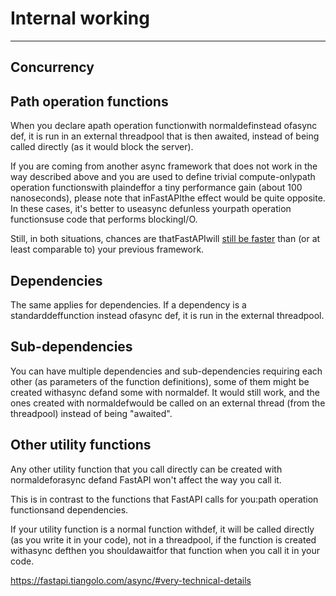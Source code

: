 # Internal working

---

## Concurrency

## Path operation functions

When you declare apath operation functionwith normaldefinstead ofasync def, it is run in an external threadpool that is then awaited, instead of being called directly (as it would block the server).

If you are coming from another async framework that does not work in the way described above and you are used to define trivial compute-onlypath operation functionswith plaindeffor a tiny performance gain (about 100 nanoseconds), please note that inFastAPIthe effect would be quite opposite. In these cases, it's better to useasync defunless yourpath operation functionsuse code that performs blockingI/O.

Still, in both situations, chances are thatFastAPIwill [still be faster](https://fastapi.tiangolo.com/#performance) than (or at least comparable to) your previous framework.

## Dependencies

The same applies for dependencies. If a dependency is a standarddeffunction instead ofasync def, it is run in the external threadpool.

## Sub-dependencies

You can have multiple dependencies and sub-dependencies requiring each other (as parameters of the function definitions), some of them might be created withasync defand some with normaldef. It would still work, and the ones created with normaldefwould be called on an external thread (from the threadpool) instead of being "awaited".

## Other utility functions

Any other utility function that you call directly can be created with normaldeforasync defand FastAPI won't affect the way you call it.

This is in contrast to the functions that FastAPI calls for you:path operation functionsand dependencies.

If your utility function is a normal function withdef, it will be called directly (as you write it in your code), not in a threadpool, if the function is created withasync defthen you shouldawaitfor that function when you call it in your code.

<https://fastapi.tiangolo.com/async/#very-technical-details>
